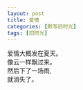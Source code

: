 ```yaml
---
layout: post
title: 爱情
categories: [默写旧时光]
tags: [旧时光]
---
```

爱情大概发在夏天。     
像云一样飘过来。       
然后下了一场雨,  
就消失了。
